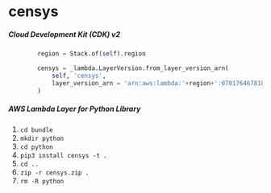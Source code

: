 # censys

##### Cloud Development Kit (CDK) v2

```python
        region = Stack.of(self).region

        censys = _lambda.LayerVersion.from_layer_version_arn(
            self, 'censys',
            layer_version_arn = 'arn:aws:lambda:'+region+':070176467818:layer:censys:1'
        )
```

##### AWS Lambda Layer for Python Library

 1. ```cd bundle```
 2. ```mkdir python```
 3. ```cd python```
 4. ```pip3 install censys -t .```
 5. ```cd ..```
 6. ```zip -r censys.zip .```
 7. ```rm -R python```
